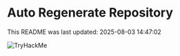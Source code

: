 # Auto Regenerate Repository

This README was last updated: 2025-08-03 14:47:02

 ![TryHackMe](https://tryhackme.com/badge/533634)